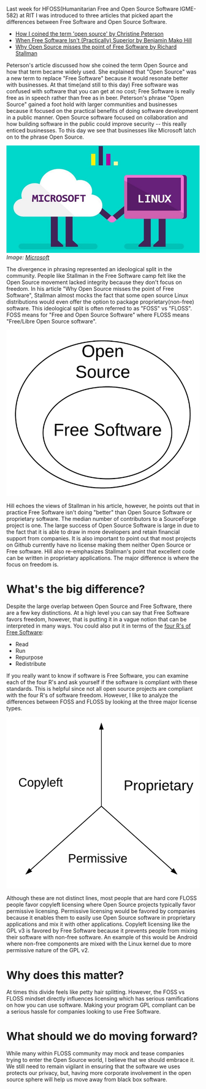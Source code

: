 Last week for HFOSS(Humanitarian Free and Open Source Software
IGME-582) at RIT I  was introduced to three articles that picked apart
the differences between Free Software and Open Source Software.  

- [How I coined the term 'open source' by Christine Peterson](https://opensource.com/article/18/2/coining-term-open-source-software)
- [When Free Software Isn't (Practically) Superior by Benjamin Mako Hill](https://www.gnu.org/philosophy/when-free-software-isnt-practically-superior.html)
- [Why Open Source misses the point of Free Software by Richard Stallman](https://www.gnu.org/philosophy/open-source-misses-the-point.html)

Peterson's article discussed how she coined the term Open Source and
how that term became widely used. She explained that "Open Source" was
a new term to replace "Free Software" because it would resonate better
with businesses. At that time(and still to this day) Free software was
confused with software that you can get at no cost; Free Software is
really free as in speech rather than free as in beer. Peterson's
phrase "Open Source" gained a foot hold with larger communities and
businesses because it focused on the practical benefits of doing
software development in a public manner. Open Source software focused
on collaboration and how building software in the public could improve
security -- this really enticed businesses. To this day we see that
businesses like Microsoft latch on to the phrase Open Source.   

![Microsoft Loves open source](media/floss/microsoft-linux.jpg)
*Image: [Microsoft](https://news.microsoft.com/)*

The divergence in phrasing represented an ideological split in the
community. People like Stallman in the Free Software camp felt like
the Open Source movement lacked integrity because they don't focus on
freedom. In his article "Why Open Source misses the point of Free
Software", Stallman almost mocks the fact that some open source Linux
distributions would even offer the option to package
proprietary(non-free) software. This ideological split is often
referred to as "FOSS" vs "FLOSS". FOSS means for "Free and Open Source
Software" where FLOSS means "Free/Libre Open Source software". 

![Ven diagram of open source vs free software](media/floss/diagram.png)

Hill echoes the views of Stallman in his article, however, he points
out that in practice Free Software isn't doing "better" than Open
Source Software or proprietary software. The median number of
contributors to a SourceForge  project is one. The large success of
Open Source Software is large in due to the fact that it is able to
draw in more developers and retain financial support from companies. 
It is also important to point out that most projects on Github
currently have no license making them neither Open Source or Free
software. Hill also re-emphasizes Stallman's point that excellent code
can be written  in proprietary applications. The major difference is
where the focus on freedom is. 

# What's the big difference?

Despite the large overlap between Open Source and Free Software, there
are a few key distinctions. At a high level you can say that Free
Software favors freedom, however, that is putting it in a vague notion
that can be interpreted in many ways. You could also put it in terms
of the [four R's of Free
Software](https://fsfe.org/freesoftware/basics/4freedoms.en.html):  

- Read
- Run
- Repurpose
- Redistribute

If you really want to know if software is Free Software, you can
examine each of the four R's and ask yourself if the software is
compliant with these standards. This is helpful since not all open
source projects are compliant with the four R's of software freedom.
However, I like to analyze the differences between FOSS and FLOSS by
looking at the three major license types.  

![License types](media/floss/types.png)

Although these are not distinct lines, most people that are hard core
FLOSS people favor copyleft licensing where Open Source projects
typically favor permissive licensing. Permissive licensing would be
favored by companies because it enables them to easily use Open Source
software in proprietary applications and mix it with other
applications. Copyleft licensing like the GPL v3 is favored by Free
Software because it prevents people from mixing their software with
non-free software. An example of this would be Android where non-free
components are mixed with the Linux kernel due to more permissive
nature of the GPL v2. 

# Why does this matter?

At times this divide feels like petty hair splitting. However, the
FOSS vs FLOSS mindset directly influences licensing which has serious
ramifications on how you can use  software. Making your program GPL
compliant can be a serious hassle for companies looking to use Free
Software. 

# What should we do moving forward?

While many within FLOSS community may mock and tease companies trying
to  enter the Open Source world, I believe that we should embrace it.
We still need to remain vigilant in ensuring that the software we uses
protects our privacy, but, having more corporate involvement in the
open source sphere will help us move away from black box software. 

